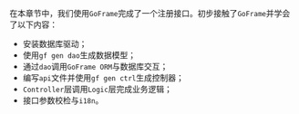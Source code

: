 在本章节中，我们使用`GoFrame`完成了一个注册接口。初步接触了`GoFrame`并学会了以下内容：
- 安装数据库驱动；
- 使用`gf gen dao`生成数据模型；
- 通过`dao`调用`GoFrame ORM`与数据库交互；
- 编写`api`文件并使用`gf gen ctrl`生成控制器；
- `Controller`层调用`Logic`层完成业务逻辑；
- 接口参数校检与`i18n`。
